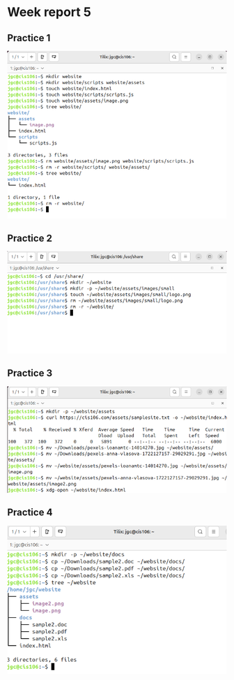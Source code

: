 # Week report 5

## Practice 1
![alt text](practice1.png)

## Practice 2
![alt text](practice2.png)

## Practice 3
![alt text](practice3.png)

## Practice 4
![alt text](practice4.png)
